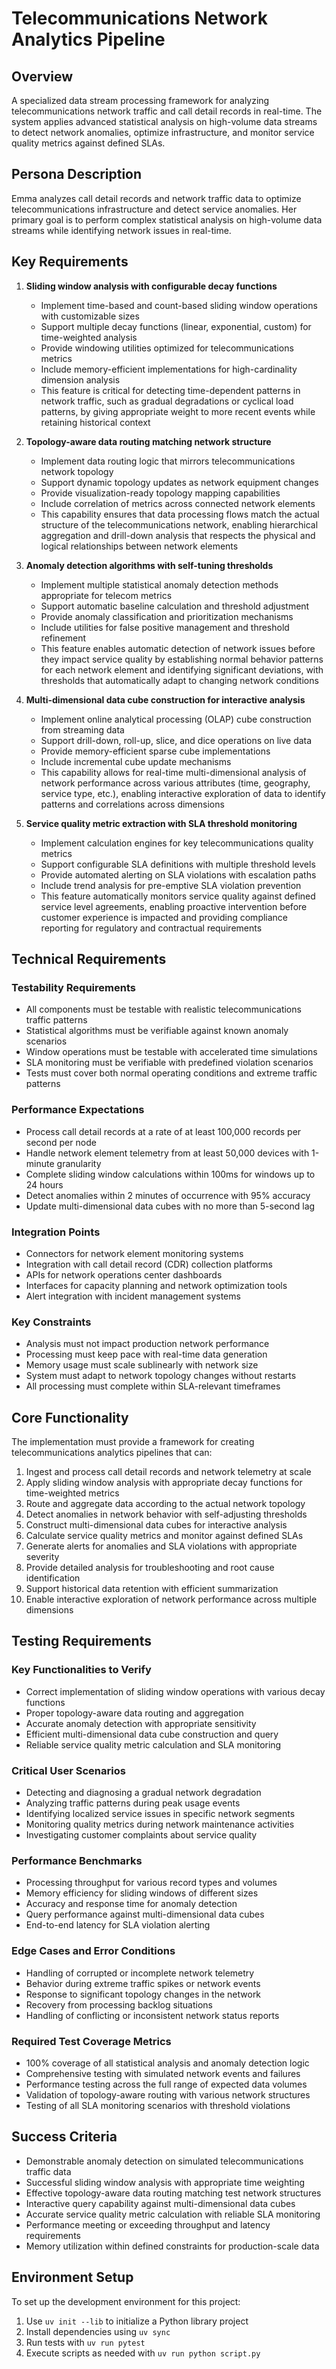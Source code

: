 # Telecommunications Network Analytics Pipeline

## Overview
A specialized data stream processing framework for analyzing telecommunications network traffic and call detail records in real-time. The system applies advanced statistical analysis on high-volume data streams to detect network anomalies, optimize infrastructure, and monitor service quality metrics against defined SLAs.

## Persona Description
Emma analyzes call detail records and network traffic data to optimize telecommunications infrastructure and detect service anomalies. Her primary goal is to perform complex statistical analysis on high-volume data streams while identifying network issues in real-time.

## Key Requirements
1. **Sliding window analysis with configurable decay functions**
   - Implement time-based and count-based sliding window operations with customizable sizes
   - Support multiple decay functions (linear, exponential, custom) for time-weighted analysis
   - Provide windowing utilities optimized for telecommunications metrics
   - Include memory-efficient implementations for high-cardinality dimension analysis
   - This feature is critical for detecting time-dependent patterns in network traffic, such as gradual degradations or cyclical load patterns, by giving appropriate weight to more recent events while retaining historical context

2. **Topology-aware data routing matching network structure**
   - Implement data routing logic that mirrors telecommunications network topology
   - Support dynamic topology updates as network equipment changes
   - Provide visualization-ready topology mapping capabilities
   - Include correlation of metrics across connected network elements
   - This capability ensures that data processing flows match the actual structure of the telecommunications network, enabling hierarchical aggregation and drill-down analysis that respects the physical and logical relationships between network elements

3. **Anomaly detection algorithms with self-tuning thresholds**
   - Implement multiple statistical anomaly detection methods appropriate for telecom metrics
   - Support automatic baseline calculation and threshold adjustment
   - Provide anomaly classification and prioritization mechanisms
   - Include utilities for false positive management and threshold refinement
   - This feature enables automatic detection of network issues before they impact service quality by establishing normal behavior patterns for each network element and identifying significant deviations, with thresholds that automatically adapt to changing network conditions

4. **Multi-dimensional data cube construction for interactive analysis**
   - Implement online analytical processing (OLAP) cube construction from streaming data
   - Support drill-down, roll-up, slice, and dice operations on live data
   - Provide memory-efficient sparse cube implementations
   - Include incremental cube update mechanisms
   - This capability allows for real-time multi-dimensional analysis of network performance across various attributes (time, geography, service type, etc.), enabling interactive exploration of data to identify patterns and correlations across dimensions

5. **Service quality metric extraction with SLA threshold monitoring**
   - Implement calculation engines for key telecommunications quality metrics
   - Support configurable SLA definitions with multiple threshold levels
   - Provide automated alerting on SLA violations with escalation paths
   - Include trend analysis for pre-emptive SLA violation prevention
   - This feature automatically monitors service quality against defined service level agreements, enabling proactive intervention before customer experience is impacted and providing compliance reporting for regulatory and contractual requirements

## Technical Requirements
### Testability Requirements
- All components must be testable with realistic telecommunications traffic patterns
- Statistical algorithms must be verifiable against known anomaly scenarios
- Window operations must be testable with accelerated time simulations
- SLA monitoring must be verifiable with predefined violation scenarios
- Tests must cover both normal operating conditions and extreme traffic patterns

### Performance Expectations
- Process call detail records at a rate of at least 100,000 records per second per node
- Handle network element telemetry from at least 50,000 devices with 1-minute granularity
- Complete sliding window calculations within 100ms for windows up to 24 hours
- Detect anomalies within 2 minutes of occurrence with 95% accuracy
- Update multi-dimensional data cubes with no more than 5-second lag

### Integration Points
- Connectors for network element monitoring systems
- Integration with call detail record (CDR) collection platforms
- APIs for network operations center dashboards
- Interfaces for capacity planning and network optimization tools
- Alert integration with incident management systems

### Key Constraints
- Analysis must not impact production network performance
- Processing must keep pace with real-time data generation
- Memory usage must scale sublinearly with network size
- System must adapt to network topology changes without restarts
- All processing must complete within SLA-relevant timeframes

## Core Functionality
The implementation must provide a framework for creating telecommunications analytics pipelines that can:

1. Ingest and process call detail records and network telemetry at scale
2. Apply sliding window analysis with appropriate decay functions for time-weighted metrics
3. Route and aggregate data according to the actual network topology
4. Detect anomalies in network behavior with self-adjusting thresholds
5. Construct multi-dimensional data cubes for interactive analysis
6. Calculate service quality metrics and monitor against defined SLAs
7. Generate alerts for anomalies and SLA violations with appropriate severity
8. Provide detailed analysis for troubleshooting and root cause identification
9. Support historical data retention with efficient summarization
10. Enable interactive exploration of network performance across multiple dimensions

## Testing Requirements
### Key Functionalities to Verify
- Correct implementation of sliding window operations with various decay functions
- Proper topology-aware data routing and aggregation
- Accurate anomaly detection with appropriate sensitivity
- Efficient multi-dimensional data cube construction and query
- Reliable service quality metric calculation and SLA monitoring

### Critical User Scenarios
- Detecting and diagnosing a gradual network degradation
- Analyzing traffic patterns during peak usage events
- Identifying localized service issues in specific network segments
- Monitoring quality metrics during network maintenance activities
- Investigating customer complaints about service quality

### Performance Benchmarks
- Processing throughput for various record types and volumes
- Memory efficiency for sliding windows of different sizes
- Accuracy and response time for anomaly detection
- Query performance against multi-dimensional data cubes
- End-to-end latency for SLA violation alerting

### Edge Cases and Error Conditions
- Handling of corrupted or incomplete network telemetry
- Behavior during extreme traffic spikes or network events
- Response to significant topology changes in the network
- Recovery from processing backlog situations
- Handling of conflicting or inconsistent network status reports

### Required Test Coverage Metrics
- 100% coverage of all statistical analysis and anomaly detection logic
- Comprehensive testing with simulated network events and failures
- Performance testing across the full range of expected data volumes
- Validation of topology-aware routing with various network structures
- Testing of all SLA monitoring scenarios with threshold violations

## Success Criteria
- Demonstrable anomaly detection on simulated telecommunications traffic data
- Successful sliding window analysis with appropriate time weighting
- Effective topology-aware data routing matching test network structures
- Interactive query capability against multi-dimensional data cubes
- Accurate service quality metric calculation with reliable SLA monitoring
- Performance meeting or exceeding throughput and latency requirements
- Memory utilization within defined constraints for production-scale data

## Environment Setup
To set up the development environment for this project:

1. Use `uv init --lib` to initialize a Python library project
2. Install dependencies using `uv sync`
3. Run tests with `uv run pytest`
4. Execute scripts as needed with `uv run python script.py`